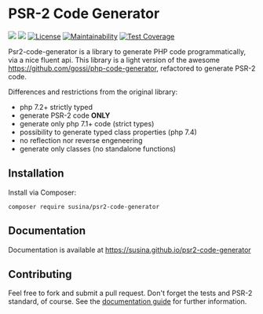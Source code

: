 # PSR-2 Code Generator

![](https://github.com/susina/psr2-code-generator/workflows/Tests/badge.svg)
![](https://github.com/susina/psr2-code-generator/workflows/Build%20and%20deploy%20documentation/badge.svg)
[![License](https://img.shields.io/badge/License-Apache%202.0-blue.svg)](https://opensource.org/licenses/Apache-2.0)
[![Maintainability](https://api.codeclimate.com/v1/badges/aa8d57cef69166ace691/maintainability)](https://codeclimate.com/github/cristianoc72/psr2-code-generator/maintainability)
[![Test Coverage](https://api.codeclimate.com/v1/badges/aa8d57cef69166ace691/test_coverage)](https://codeclimate.com/github/cristianoc72/psr2-code-generator/test_coverage)

Psr2-code-generator is a library to generate PHP code programmatically, via a nice fluent api.
This library is a light version of the awesome https://github.com/gossi/php-code-generator, refactored to generate PSR-2 code.

Differences and restrictions from the original library:
- php 7.2+ strictly typed
- generate PSR-2 code **ONLY**
- generate only php 7.1+ code (strict types)
- possibility to generate typed class properties (php 7.4)
- no reflection nor reverse engeneering
- generate only classes (no standalone functions)

## Installation

Install via Composer:

```
composer require susina/psr2-code-generator
```

## Documentation

Documentation is available at https://susina.github.io/psr2-code-generator

## Contributing

Feel free to fork and submit a pull request. Don't forget the tests and PSR-2 standard, of course.
See the [documentation guide](https://susina.github.io/psr2-code-generator/contributing/) for further information.
